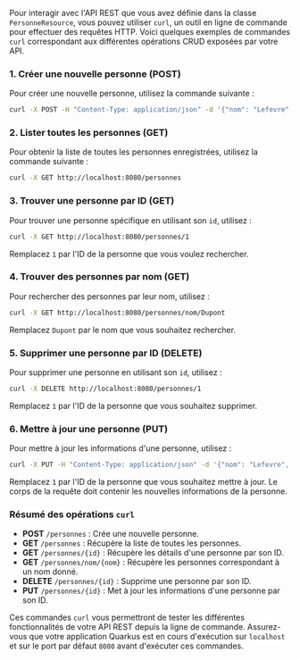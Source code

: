 Pour interagir avec l'API REST que vous avez définie dans la classe `PersonneResource`, vous pouvez utiliser `curl`, un outil en ligne de commande pour effectuer des requêtes HTTP. Voici quelques exemples de commandes `curl` correspondant aux différentes opérations CRUD exposées par votre API.

### 1. **Créer une nouvelle personne (POST)**

Pour créer une nouvelle personne, utilisez la commande suivante :

```bash
curl -X POST -H "Content-Type: application/json" -d '{"nom": "Lefevre", "prenom": "Alice", "age": 22}' http://localhost:8080/personnes
```

### 2. **Lister toutes les personnes (GET)**

Pour obtenir la liste de toutes les personnes enregistrées, utilisez la commande suivante :

```bash
curl -X GET http://localhost:8080/personnes
```

### 3. **Trouver une personne par ID (GET)**

Pour trouver une personne spécifique en utilisant son `id`, utilisez :

```bash
curl -X GET http://localhost:8080/personnes/1
```

Remplacez `1` par l'ID de la personne que vous voulez rechercher.

### 4. **Trouver des personnes par nom (GET)**

Pour rechercher des personnes par leur nom, utilisez :

```bash
curl -X GET http://localhost:8080/personnes/nom/Dupont
```

Remplacez `Dupont` par le nom que vous souhaitez rechercher.

### 5. **Supprimer une personne par ID (DELETE)**

Pour supprimer une personne en utilisant son `id`, utilisez :

```bash
curl -X DELETE http://localhost:8080/personnes/1
```

Remplacez `1` par l'ID de la personne que vous souhaitez supprimer.

### 6. **Mettre à jour une personne (PUT)**

Pour mettre à jour les informations d'une personne, utilisez :

```bash
curl -X PUT -H "Content-Type: application/json" -d '{"nom": "Lefevre", "prenom": "Alice", "age": 23}' http://localhost:8080/personnes/1
```

Remplacez `1` par l'ID de la personne que vous souhaitez mettre à jour. Le corps de la requête doit contenir les nouvelles informations de la personne.

### Résumé des opérations `curl`

- **POST** `/personnes` : Crée une nouvelle personne.
- **GET** `/personnes` : Récupère la liste de toutes les personnes.
- **GET** `/personnes/{id}` : Récupère les détails d'une personne par son ID.
- **GET** `/personnes/nom/{nom}` : Récupère les personnes correspondant à un nom donné.
- **DELETE** `/personnes/{id}` : Supprime une personne par son ID.
- **PUT** `/personnes/{id}` : Met à jour les informations d'une personne par son ID.

Ces commandes `curl` vous permettront de tester les différentes fonctionnalités de votre API REST depuis la ligne de commande. Assurez-vous que votre application Quarkus est en cours d'exécution sur `localhost` et sur le port par défaut `8080` avant d'exécuter ces commandes.